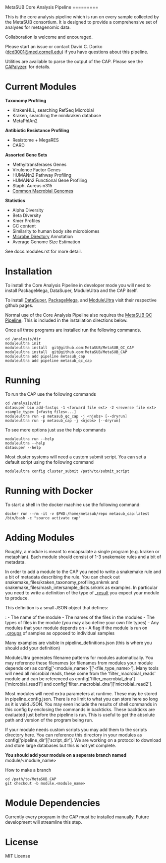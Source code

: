 MetaSUB Core Analysis Pipeline =========

This is the core analysis pipeline which is run on every sample
collected by the MetaSUB consortium. It is designed to provide a
comprehensive set of analyses for metagenomic data.

Collaboration is welcome and encouraged.

Please start an issue or contact David C. Danko
(<dcd3001@med.cornell.edu>) if you have questions about this pipeline.

Utilities are available to parse the output of the CAP. Please see the
[CAPalyzer](https://github.com/dcdanko/capalyzer). for details.

Current Modules
===============

**Taxonomy Profiling**

-   KrakenHLL, searching RefSeq Microbial
-   Kraken, searching the minikraken database
-   MetaPhlAn2

**Antibiotic Resistance Profiling**

-   Resistome + MegaRES
-   CARD

**Assorted Gene Sets**

-   Methyltransferases Genes
-   Virulence Factor Genes
-   HUMANn2 Pathway Profiling
-   HUMANn2 Functional Gene Profiling
-   Staph. Aureus n315
-   [Common Macrobial
    Genomes](https://github.com/MetaSUB/macrobial-genomes)

**Statistics**

-   Alpha Diversity
-   Beta Diversity
-   Kmer Profiles
-   GC content
-   Similarity to human body site microbiomes
-   [Microbe Directory](https://microbe.directory/) Annotation
-   Average Genome Size Estimation

See docs.modules.rst for more detail.

Installation
============

To install the Core Analysis Pipeline in developer mode you will need to
install PackageMega, DataSuper, ModuleUltra and the CAP itself.

To install [DataSuper](https://github.com/dcdanko/DataSuper),
[PackageMega](https://github.com/dcdanko/PackageMega), and
[ModuleUltra](https://github.com/dcdanko/ModuleUltra) visit their
respective github pages.

Normal use of the Core Analysis Pipeline also requires the [MetaSUB QC
Pipeline](https://github.com/MetaSUB/MetaSUB_QC_Pipeline). This is
included in the installation directions below.

Once all three programs are installed run the following commands.

``` {.sourceCode .bash}
cd /analysis/dir
moduleultra init
moduleultra install  git@github.com:MetaSUB/MetaSUB_QC_CAP
moduleultra install  git@github.com:MetaSUB/MetaSUB_CAP
moduleultra add pipeline metasub_cap
moduleultra add pipeline metasub_qc_cap
```

Running
=======

To run the CAP use the following commands

``` {.sourceCode .bash}
cd /analysis/dir
datasuper bio add-fastqs -1 <forward file ext> -2 <reverse file ext> <sample_type> [<fastq files>...]
moduleultra run -p metasub_qc_cap -j <njobs> [--dryrun]
moduleultra run -p metasub_cap -j <njobs> [--dryrun]
```

To see more options just use the help commands

``` {.sourceCode .bash}
moduleultra run --help
moduleultra --help
datasuper --help
```

Most cluster systems will need a custom submit script. You can set a
default script using the following command

``` {.sourceCode .bash}
moduleultra config cluster_submit /path/to/submit_script
```

Running with Docker
===================

To start a shell in the docker machine use the following command:

``` {.sourceCode .bash}
docker run --rm -it -v $PWD:/home/metasub/repo metasub_cap:latest /bin/bash -c "source activate cap"
```

Adding Modules
==============

Roughly, a module is meant to encapsulate a single program (e.g. kraken
or metaphlan). Each module should consist of 1-3 snakemake rules and a
bit of metadata.

In order to add a module to the CAP you need to write a snakemake rule
and a bit of metadata describing the rule. You can check out
snakemake\_files/kraken\_taxonomy\_profiling.snkmk and
snakemake\_files/mash\_intersample\_dists.snkmk as examples. In
particular you need to write a definition of the type of \_[result]()
you expect your module to produce.

This definition is a small JSON object that defines:

:   -   The name of the module
    -   The names of the files in the modules
    -   The types of files in the module (you may also define your own
        file types)
    -   Any modules that your module depends on
    -   A flag if the module is run on \_[groups]() of samples as
        opposed to individual samples

Many examples are visible in pipeline\_definitions.json (this is where
you should add your definition)

ModuleUltra generates filename patterns for modules automatically. You
may reference these filenames (or filenames from modules your module
depends on) as
config\['&lt;module\_name&gt;'\]\['&lt;file\_type\_name&gt;'\]. Many
tools will need all microbial reads, these come from the
'filter\_macrobial\_reads' module and can be referenced as
config\['filter\_macrobial\_dna'\]\['microbial\_read1'\] and
config\['filter\_macrobial\_dna'\]\['microbial\_read2'\].

Most modules will need extra parameters at runtime. These may be stored
in pipeline\_config.json. There is no limit to what you can store here
so long as it is valid JSON. You may even include the results of shell
commands in this config by enclosing the commands in backticks. These
backticks are evaluated just before the pipeline is run. This is useful
to get the absolute path and version of the program being run.

If your module needs custom scripts you may add them to the scripts
directory here. You can reference this directory in your modules as
config\['pipeline\_dir'\]\['script\_dir'\]. We are working on a protocol
to download and store large databases but this is not yet complete.

**You should add your module on a seperate branch named**
module/&lt;module\_name&gt;

How to make a branch

``` {.sourceCode .bash}
cd /path/to/MetaSUB_CAP
git checkout -b module.<module_name>
```

Module Dependencies
===================

Currently every program in the CAP must be installed manually. Future
development will streamline this step.

License
=======

MIT License
